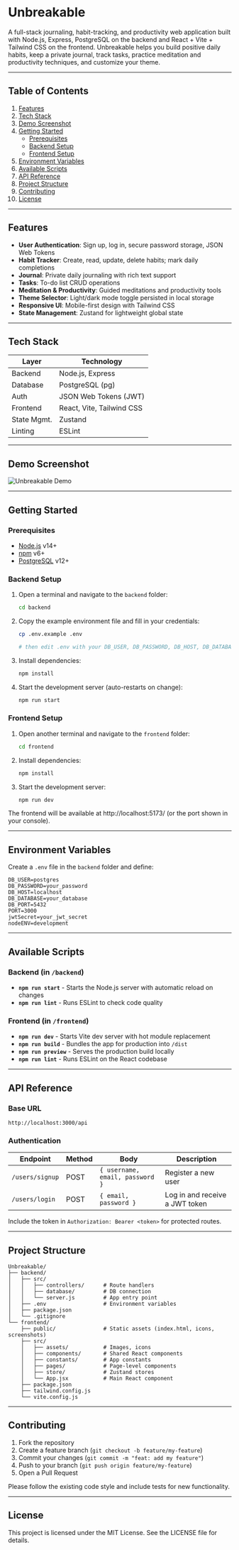 # Unbreakable

A full-stack journaling, habit-tracking, and productivity web application built with Node.js, Express, PostgreSQL on the backend and React + Vite + Tailwind CSS on the frontend. Unbreakable helps you build positive daily habits, keep a private journal, track tasks, practice meditation and productivity techniques, and customize your theme.

---

## Table of Contents

1. [Features](#features)  
2. [Tech Stack](#tech-stack)  
3. [Demo Screenshot](#demo-screenshot)  
4. [Getting Started](#getting-started)  
   - [Prerequisites](#prerequisites)  
   - [Backend Setup](#backend-setup)  
   - [Frontend Setup](#frontend-setup)  
5. [Environment Variables](#environment-variables)  
6. [Available Scripts](#available-scripts)  
7. [API Reference](#api-reference)  
8. [Project Structure](#project-structure)  
9. [Contributing](#contributing)  
10. [License](#license)  

---

## Features

- **User Authentication**: Sign up, log in, secure password storage, JSON Web Tokens  
- **Habit Tracker**: Create, read, update, delete habits; mark daily completions  
- **Journal**: Private daily journaling with rich text support  
- **Tasks**: To-do list CRUD operations  
- **Meditation & Productivity**: Guided meditations and productivity tools  
- **Theme Selector**: Light/dark mode toggle persisted in local storage  
- **Responsive UI**: Mobile-first design with Tailwind CSS  
- **State Management**: Zustand for lightweight global state  

---

## Tech Stack

| Layer       | Technology                         |
| ----------- | ---------------------------------- |
| Backend     | Node.js, Express                   |
| Database    | PostgreSQL (pg)                    |
| Auth        | JSON Web Tokens (JWT)              |
| Frontend    | React, Vite, Tailwind CSS          |
| State Mgmt. | Zustand                            |
| Linting     | ESLint                             |

---

## Demo Screenshot

![Unbreakable Demo](public/screenshot-for-readme.png)

---

## Getting Started

### Prerequisites

- [Node.js](https://nodejs.org/) v14+  
- [npm](https://www.npmjs.com/) v6+  
- [PostgreSQL](https://www.postgresql.org/) v12+  

### Backend Setup

1. Open a terminal and navigate to the `backend` folder:
   ```bash
   cd backend
   ```

2. Copy the example environment file and fill in your credentials:
   ```bash
   cp .env.example .env
   
   # then edit .env with your DB_USER, DB_PASSWORD, DB_HOST, DB_DATABASE, DB_PORT, jwtSecret
   ```

3. Install dependencies:
   ```bash
   npm install
   ```

4. Start the development server (auto-restarts on change):
   ```bash
   npm run start
   ```

### Frontend Setup

1. Open another terminal and navigate to the `frontend` folder:
   ```bash
   cd frontend
   ```

2. Install dependencies:
   ```bash
   npm install
   ```

3. Start the development server:
   ```bash
   npm run dev
   ```

The frontend will be available at http://localhost:5173/ (or the port shown in your console).

---

## Environment Variables

Create a `.env` file in the `backend` folder and define:

```env
DB_USER=postgres
DB_PASSWORD=your_password
DB_HOST=localhost
DB_DATABASE=your_database
DB_PORT=5432
PORT=3000
jwtSecret=your_jwt_secret
nodeENV=development
```

---

## Available Scripts

### Backend (in `/backend`)

- **`npm run start`** - Starts the Node.js server with automatic reload on changes
- **`npm run lint`** - Runs ESLint to check code quality

### Frontend (in `/frontend`)

- **`npm run dev`** - Starts Vite dev server with hot module replacement
- **`npm run build`** - Bundles the app for production into `/dist`
- **`npm run preview`** - Serves the production build locally
- **`npm run lint`** - Runs ESLint on the React codebase

---

## API Reference

### Base URL
```
http://localhost:3000/api
```

### Authentication

| Endpoint        | Method | Body                            | Description                    |
| --------------- | ------ | ------------------------------- | ------------------------------ |
| `/users/signup` | POST   | `{ username, email, password }` | Register a new user            |
| `/users/login`  | POST   | `{ email, password }`           | Log in and receive a JWT token |

Include the token in `Authorization: Bearer <token>` for protected routes.

---

## Project Structure

```
Unbreakable/
├── backend/
│   ├── src/
│   │   ├── controllers/      # Route handlers
│   │   ├── database/         # DB connection
│   │   └── server.js         # App entry point
│   ├── .env                  # Environment variables
│   ├── package.json
│   └── .gitignore
└── frontend/
    ├── public/               # Static assets (index.html, icons, screenshots)
    ├── src/
    │   ├── assets/           # Images, icons
    │   ├── components/       # Shared React components
    │   ├── constants/        # App constants
    │   ├── pages/            # Page-level components
    │   ├── store/            # Zustand stores
    │   └── App.jsx           # Main React component
    ├── package.json
    ├── tailwind.config.js
    └── vite.config.js
```

---

## Contributing

1. Fork the repository
2. Create a feature branch (`git checkout -b feature/my-feature`)
3. Commit your changes (`git commit -m "feat: add my feature"`)
4. Push to your branch (`git push origin feature/my-feature`)
5. Open a Pull Request

Please follow the existing code style and include tests for new functionality.

---

## License

This project is licensed under the MIT License. See the LICENSE file for details.

